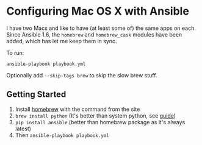 Configuring Mac OS X with Ansible
=================================

I have two Macs and like to have (at least some of) the same apps on each.
Since Ansible 1.6, the `homebrew` and `homebrew_cask` modules have been added,
which has let me keep them in sync.

To run:

    ansible-playbook playbook.yml

Optionally add `--skip-tags brew` to skip the slow brew stuff.


Getting Started
---------------

1. Install [homebrew](http://brew.sh/) with the command from the site
2. `brew install python` (It's better than system python, see
   [guide](https://github.com/Homebrew/homebrew/blob/master/share/doc/homebrew/Homebrew-and-Python.md))
3. `pip install ansible` (better than homebrew package as it's always latest)
4. Then `ansible-playbook playbook.yml`
